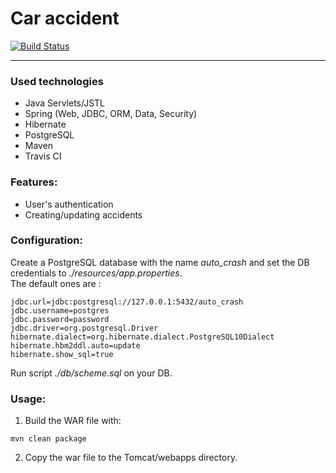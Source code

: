 # Car accident
[![Build Status](https://travis-ci.com/amasterenko/job4j_car_accident.svg?branch=master)](https://travis-ci.com/amasterenko/job4j_car_accident)    

____ 
### Used technologies  
* Java Servlets/JSTL  
* Spring (Web, JDBC, ORM, Data, Security)  
* Hibernate
* PostgreSQL
* Maven
* Travis CI 


### Features:
- User's authentication  
- Creating/updating accidents  

### Configuration:
Create a PostgreSQL database with the name _auto_crash_ and set the DB credentials to _./resources/app.properties_.  
The default ones are :
```
jdbc.url=jdbc:postgresql://127.0.0.1:5432/auto_crash
jdbc.username=postgres
jdbc.password=password
jdbc.driver=org.postgresql.Driver
hibernate.dialect=org.hibernate.dialect.PostgreSQL10Dialect
hibernate.hbm2ddl.auto=update
hibernate.show_sql=true
```
Run script _./db/scheme.sql_ on your DB.

### Usage:

1. Build the WAR file with:  
```
mvn clean package  
```
2. Copy the war file to the Tomcat/webapps directory.  
